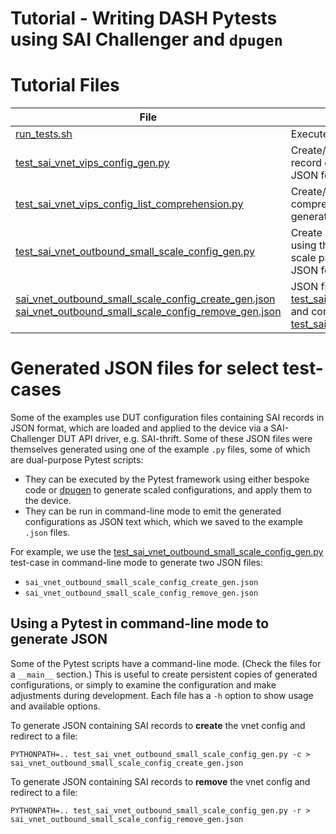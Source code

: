 # Tutorial - Writing DASH Pytests using SAI Challenger and `dpugen`

# Tutorial Files

| File | Description |
| ---- | ----------- |
| [run_tests.sh](run_tests.sh) | Execute all PyTests |
| [test_sai_vnet_vips_config_gen.py](test_sai_vnet_vips_config_gen.py)| Create/Remove VIP entries using a custom SAI record generator. As an executable, generates JSON for create/remove a config.
| [test_sai_vnet_vips_config_list_comprehension.py](test_sai_vnet_vips_list_comprehension.py)| Create/Remove VIP entries using a list-comprehension expression.  As an executable, generates JSON for create/remove a config.|
| [test_sai_vnet_outbound_small_scale_config_gen.py](test_sai_vnet_outbound_small_scale_config_gen) | Create a small-sized outbound vnet configuration using the `dpugen` generator fed with high-level scale parameters.  As an executable, generates JSON for create/remove a config.
| [sai_vnet_outbound_small_scale_config_create_gen.json](sai_vnet_outbound_small_scale_config_create_gen.json) <br> [sai_vnet_outbound_small_scale_config_remove_gen.json](sai_vnet_outbound_small_scale_config_remove_gen.json) | JSON files produced by [test_sai_vnet_outbound_small_scale_config_gen.py](test_sai_vnet_outbound_small_scale_config_gen.py) and consumed by [test_sai_vnet_outbound_small_scale_config_file.py](test_sai_vnet_outbound_small_scale_config_file.py)


# Generated JSON files for select test-cases
Some of the examples use DUT configuration files containing SAI records in JSON format, which are loaded and applied to the device via a  SAI-Challenger DUT API driver, e.g. SAI-thrift. Some of these JSON files were themselves generated  using one of the example `.py` files, some of which are dual-purpose Pytest scripts:
* They can be executed by the Pytest framework using either bespoke code or [dpugen](https://pypi.org/project/dpugen/)  to generate scaled configurations, and apply them to the device.
* They can be run in command-line mode to emit the generated configurations as JSON text which, which we saved to the example `.json` files.

For example, we use the [test_sai_vnet_outbound_small_scale_config_gen.py](test_sai_vnet_outbound_small_scale_config_gen) test-case in command-line mode to generate two JSON files:
* `sai_vnet_outbound_small_scale_config_create_gen.json`
* `sai_vnet_outbound_small_scale_config_remove_gen.json`

## Using a Pytest in command-line mode to generate JSON
Some of the Pytest scripts have a command-line mode. (Check the files for a `__main__` section.) This is useful to create persistent copies of generated configurations, or simply to examine the configuration and make adjustments during development. Each file has a `-h` option to show usage and available options.

To generate JSON containing SAI records to **create** the vnet config and redirect to a file:
```
PYTHONPATH=.. test_sai_vnet_outbound_small_scale_config_gen.py -c > sai_vnet_outbound_small_scale_config_create_gen.json
```
To generate JSON containing SAI records to **remove** the vnet config and redirect to a file:
```
PYTHONPATH=.. test_sai_vnet_outbound_small_scale_config_gen.py -r > sai_vnet_outbound_small_scale_config_remove_gen.json
```